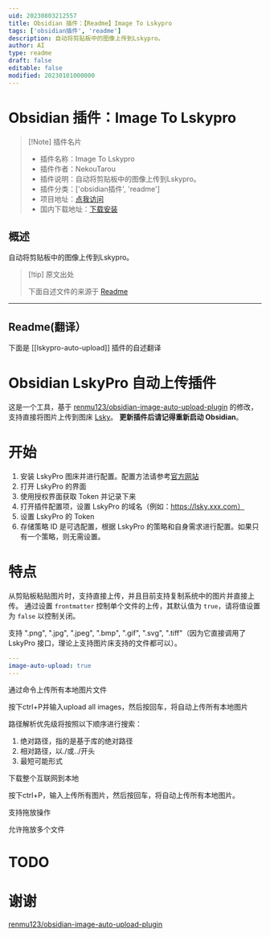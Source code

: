 ```yaml
---
uid: 20230803212557
title: Obsidian 插件：【Readme】Image To Lskypro
tags: ['obsidian插件', 'readme']
description: 自动将剪贴板中的图像上传到Lskypro。
author: AI
type: readme
draft: false
editable: false
modified: 20230101000000
---
```


# Obsidian 插件：Image To Lskypro

> [!Note] 插件名片
> - 插件名称：Image To Lskypro
> - 插件作者：NekouTarou
> - 插件说明：自动将剪贴板中的图像上传到Lskypro。
> - 插件分类：['obsidian插件', 'readme']
> - 项目地址：[点我访问](https://github.com/NekoTarou/lskypro-auto-upload)
> - 国内下载地址：[下载安装](https://pkmer.cn/products/plugin/pluginMarket/?lskypro-auto-upload)

## 概述

自动将剪贴板中的图像上传到Lskypro。



> [!tip] 原文出处
> 
>下面自述文件的来源于 [Readme](https://ghproxy.net/https://raw.githubusercontent.com/NekoTarou/lskypro-auto-upload/main/README.md)
> 

---

## Readme(翻译）

下面是 [[lskypro-auto-upload]] 插件的自述翻译



# Obsidian LskyPro 自动上传插件

这是一个工具，基于 [renmu123/obsidian-image-auto-upload-plugin](https://github.com/renmu123/obsidian-image-auto-upload-plugin.git) 的修改，支持直接将图片上传到图床 [Lsky](https://github.com/lsky-org/lsky-pro)。
**更新插件后请记得重新启动 Obsidian**。

# 开始

1. 安装 LskyPro 图床并进行配置。配置方法请参考[官方网站](https://www.lsky.pro/)
2. 打开 LskyPro 的界面
3. 使用授权界面获取 Token 并记录下来
4. 打开插件配置项，设置 LskyPro 的域名（例如：https://lsky.xxx.com）
5. 设置 LskyPro 的 Token
6. 存储策略 ID 是可选配置，根据 LskyPro 的策略和自身需求进行配置。如果只有一个策略，则无需设置。

# 特点

从剪贴板粘贴图片时，支持直接上传，并且目前支持复制系统中的图片并直接上传。
通过设置 `frontmatter` 控制单个文件的上传，其默认值为 `true`，请将值设置为 `false` 以控制关闭。

支持 ".png", ".jpg", ".jpeg", ".bmp", ".gif", ".svg", ".tiff"（因为它直接调用了 LskyPro 接口，理论上支持图片床支持的文件都可以）。

```yaml
---
image-auto-upload: true
---
```

通过命令上传所有本地图片文件

按下ctrl+P并输入upload all images，然后按回车，将自动上传所有本地图片

路径解析优先级将按照以下顺序进行搜索：

1. 绝对路径，指的是基于库的绝对路径
2. 相对路径，以./或../开头
3. 最短可能形式

下载整个互联网到本地

按下ctrl+P，输入上传所有图片，然后按回车，将自动上传所有本地图片。

支持拖放操作

允许拖放多个文件

# TODO

# 谢谢
[renmu123/obsidian-image-auto-upload-plugin](https://github.com/renmu123/obsidian-image-auto-upload-plugin.git)



